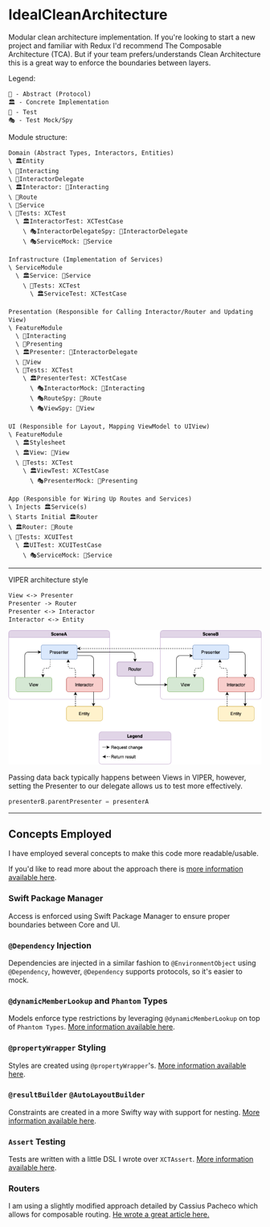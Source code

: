 # IdealCleanArchitecture

Modular clean architecture implementation. If you're looking to start a new project and familiar with Redux I'd recommend The Composable Architecture (TCA). But if your team prefers/understands Clean Architecture this is a great way to enforce the boundaries between layers.

Legend:
```
💭 - Abstract (Protocol)
🏛️ - Concrete Implementation
🧰 - Test
🎭 - Test Mock/Spy
```

Module structure:
```
Domain (Abstract Types, Interactors, Entities)
\ 🏛️Entity
\ 💭Interacting
\ 💭InteractorDelegate
\ 🏛️Interactor: 💭Interacting
\ 💭Route
\ 💭Service
\ 🧰Tests: XCTest
  \ 🏛️InteractorTest: XCTestCase
    \ 🎭InteractorDelegateSpy: 💭InteractorDelegate
    \ 🎭ServiceMock: 💭Service

Infrastructure (Implementation of Services)
\ ServiceModule
  \ 🏛️Service: 💭Service
    \ 🧰Tests: XCTest
      \ 🏛️ServiceTest: XCTestCase

Presentation (Responsible for Calling Interactor/Router and Updating View)
\ FeatureModule
  \ 💭Interacting
  \ 💭Presenting
  \ 🏛️Presenter: 💭InteractorDelegate
  \ 💭View
  \ 🧰Tests: XCTest
    \ 🏛️PresenterTest: XCTestCase
      \ 🎭InteractorMock: 💭Interacting
      \ 🎭RouteSpy: 💭Route
      \ 🎭ViewSpy: 💭View

UI (Responsible for Layout, Mapping ViewModel to UIView)
\ FeatureModule
  \ 🏛️Stylesheet
  \ 🏛️View: 💭View
  \ 🧰Tests: XCTest
    \ 🏛️ViewTest: XCTestCase
      \ 🎭PresenterMock: 💭Presenting

App (Responsible for Wiring Up Routes and Services)
\ Injects 🏛️Service(s)
\ Starts Initial 🏛️Router
\ 🏛️Router: 💭Route
\ 🧰Tests: XCUITest
  \ 🏛️UITest: XCUITestCase
    \ 🎭ServiceMock: 💭Service
```

---

VIPER architecture style
```
View <-> Presenter
Presenter -> Router
Presenter <-> Interactor
Interactor <-> Entity
```
![VIPER](viper.png)

Passing data back typically happens between Views in VIPER, however, setting the Presenter to our delegate allows us to test more effectively.

```swift
presenterB.parentPresenter = presenterA
```

---

## Concepts Employed

I have employed several concepts to make this code more readable/usable.

If you'd like to read more about the approach there is [more information available here](https://medium.com/@cjnevin/modular-viper-architecture-9a7cdb7475f8).

### Swift Package Manager

Access is enforced using Swift Package Manager to ensure proper boundaries between Core and UI.

### `@Dependency` Injection

Dependencies are injected in a similar fashion to `@EnvironmentObject` using `@Dependency`, however, `@Dependency` supports protocols, so it's easier to mock.

### `@dynamicMemberLookup` and `Phantom` Types

Models enforce type restrictions by leveraging `@dynamicMemberLookup` on top of `Phantom Types`. [More information available here](https://levelup.gitconnected.com/expressible-dynamic-phantom-types-513091b63f04).

### `@propertyWrapper` Styling

Styles are created using `@propertyWrapper`'s. [More information available here](https://medium.com/@cjnevin/view-styling-with-propertywrapper-92d8476e96a7).

### `@resultBuilder` `@AutoLayoutBuilder`

Constraints are created in a more Swifty way with support for nesting. [More information available here](https://betterprogramming.pub/autolayoutbuilder-294badac5015).

### `Assert` Testing

Tests are written with a little DSL I wrote over `XCTAssert`. [More information available here](https://betterprogramming.pub/assert-my-wrapper-framework-around-xctest-7d6bea2d05f9).

### Routers

I am using a slightly modified approach detailed by Cassius Pacheco which allows for composable routing. [He wrote a great article here.](https://cassiuspacheco.com/clean-simple-and-composable-routing-for-ios-apps)
